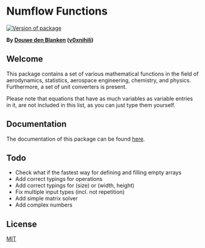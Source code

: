 # Numflow Functions

[![Version of package](https://badgen.net/npm/v/numflow-functions)](https://www.npmjs.com/package/numflow-functions)

<!-- [![contributions
welcome](https://img.shields.io/badge/contributions-welcome-brightgreen.svg?style=flat)](https://github.com/flw0/numflow-functions/issues)
[![Node version](https://img.shields.io/node/v/[numflow-functions].svg?style=flat)](http://nodejs.org/download/) -->

**By [Douwe den Blanken](https://nl.linkedin.com/in/douwedenblanken)
([v0xnihili](https://github.com/V0XNIHILI/))**

## Welcome

This package contains a set of various mathematical functions in the field of aerodynamics,
statistics, aerospace engineering, chemistry, and physics. Furthermore, a set of unit converters is present.

Please note that equations that have as much variables as variable entries in it, are not included
in this list, as you can just type them yourself.

## Documentation

The documentation of this package can be found [here](https://flw0.github.io/numflow-functions/).

## Todo

- Check what if the fastest way for defining and filling empty arrays
- Add correct typings for operations
- Add correct typings for (size) or (width, height)
- Fix multiple input types (incl. not repetition)
- Add simple matrix solver
- Add complex numbers

<!-- ## Size

Please see [BundlePhobia](https://bundlephobia.com/result?p=numflow-functions). -->

## License

[MIT](./LICENSE)
